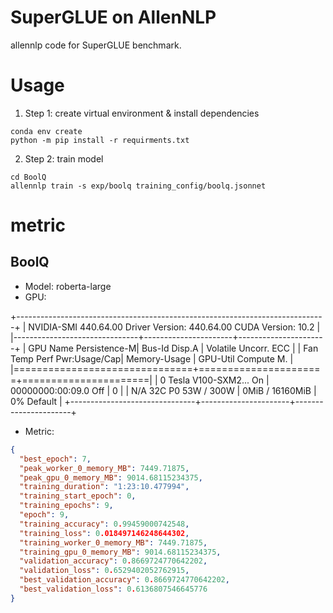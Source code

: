 # SuperGLUE on AllenNLP

allennlp code for SuperGLUE benchmark.

# Usage

1. Step 1: create virtual environment & install dependencies

```shell
conda env create
python -m pip install -r requirments.txt
```

2. Step 2: train model
```shell
cd BoolQ
allennlp train -s exp/boolq training_config/boolq.jsonnet
```

# metric

## BoolQ

- Model: roberta-large
- GPU:

+-----------------------------------------------------------------------------+
| NVIDIA-SMI 440.64.00    Driver Version: 440.64.00    CUDA Version: 10.2     |
|-------------------------------+----------------------+----------------------+
| GPU  Name        Persistence-M| Bus-Id        Disp.A | Volatile Uncorr. ECC |
| Fan  Temp  Perf  Pwr:Usage/Cap|         Memory-Usage | GPU-Util  Compute M. |
|===============================+======================+======================|
|   0  Tesla V100-SXM2...  On   | 00000000:00:09.0 Off |                    0 |
| N/A   32C    P0    53W / 300W |      0MiB / 16160MiB |      0%      Default |
+-------------------------------+----------------------+----------------------+

- Metric:
```json
{
  "best_epoch": 7,
  "peak_worker_0_memory_MB": 7449.71875,
  "peak_gpu_0_memory_MB": 9014.68115234375,
  "training_duration": "1:23:10.477994",
  "training_start_epoch": 0,
  "training_epochs": 9,
  "epoch": 9,
  "training_accuracy": 0.99459000742548,
  "training_loss": 0.018497146248644302,
  "training_worker_0_memory_MB": 7449.71875,
  "training_gpu_0_memory_MB": 9014.68115234375,
  "validation_accuracy": 0.8669724770642202,
  "validation_loss": 0.6529402052762915,
  "best_validation_accuracy": 0.8669724770642202,
  "best_validation_loss": 0.6136807546645776
}
```